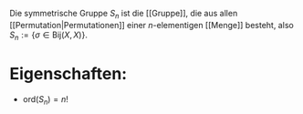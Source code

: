 Die symmetrische Gruppe $S_n$ ist die [[Gruppe]], die aus allen [[Permutation|Permutationen]] einer $n$-elementigen [[Menge]] besteht, also $S_n := \{\sigma \in \mathrm{Bij}(X, X)\}$.

# Eigenschaften:
- $\mathrm{ord}(S_n) = n!$